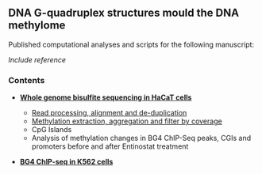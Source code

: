 
## DNA G-quadruplex structures mould the DNA methylome

Published computational analyses and scripts for the following manuscript:

*Include reference*

### Contents
  
- [**Whole genome bisulfite sequencing in HaCaT cells**](wgbs_hacat.md)
  - [Read processing, alignment and de-duplication](wgbs_hacat.md#read-processing-alignment-and-de-duplication)
  - [Methylation extraction, aggregation and filter by coverage](wgbs_hacat.md#methylation-extraction-aggregation-and-filter-by-coverage)
  - CpG Islands
  - Analysis of methylation changes in BG4 ChIP-Seq peaks, CGIs and promoters before and after Entinostat treatment 
  
- [**BG4 ChIP-seq in K562 cells**](https://github.com/sblab-bioinformatics/dna-secondary-struct-chrom-lands/blob/master/Methods.md)
